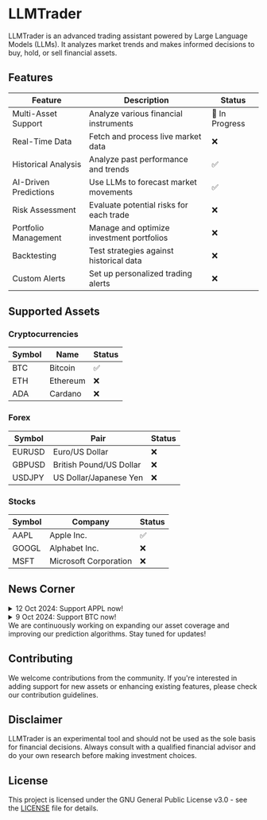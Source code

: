 # LLMTrader

LLMTrader is an advanced trading assistant powered by Large Language Models (LLMs). It analyzes market trends and makes informed decisions to buy, hold, or sell financial assets.

## Features

| Feature | Description | Status |
|---------|-------------|--------|
| Multi-Asset Support | Analyze various financial instruments | 🚧 In Progress |
| Real-Time Data | Fetch and process live market data | ❌ |
| Historical Analysis | Analyze past performance and trends | ✅ |
| AI-Driven Predictions | Use LLMs to forecast market movements | ✅ |
| Risk Assessment | Evaluate potential risks for each trade | ❌ |
| Portfolio Management | Manage and optimize investment portfolios | ❌ |
| Backtesting | Test strategies against historical data | ❌ |
| Custom Alerts | Set up personalized trading alerts | ❌ |

## Supported Assets

### Cryptocurrencies

| Symbol | Name | Status |
|--------|------|--------|
| BTC | Bitcoin | ✅ |
| ETH | Ethereum | ❌ |
| ADA | Cardano | ❌ |

### Forex

| Symbol | Pair | Status |
|--------|------|--------|
| EURUSD | Euro/US Dollar | ❌ |
| GBPUSD | British Pound/US Dollar | ❌ |
| USDJPY | US Dollar/Japanese Yen | ❌ |

### Stocks

| Symbol | Company | Status |
|--------|---------|--------|
| AAPL | Apple Inc. | ✅ |
| GOOGL | Alphabet Inc. | ❌ |
| MSFT | Microsoft Corporation | ❌ |

## News Corner

<details>
<summary>12 Oct 2024: Support APPL now!</summary>

LLMTrader is currently in active development. As of now, it supports:

- Historical analysis for Bitcoin (BTC) and Apple Stock (APPL)
- AI-driven predictions using selected LLM models

</details>
<details>
<summary>9 Oct 2024: Support BTC now!</summary>

LLMTrader is currently in active development. As of now, it supports:

- Historical analysis for Bitcoin (BTC)
- AI-driven predictions using selected LLM models

</details>
We are continuously working on expanding our asset coverage and improving our prediction algorithms. Stay tuned for updates!

## Contributing

We welcome contributions from the community. If you're interested in adding support for new assets or enhancing existing features, please check our contribution guidelines.

## Disclaimer

LLMTrader is an experimental tool and should not be used as the sole basis for financial decisions. Always consult with a qualified financial advisor and do your own research before making investment choices.

## License

This project is licensed under the GNU General Public License v3.0 - see the [LICENSE](LICENSE) file for details.